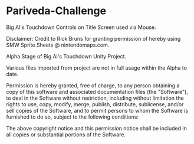 # Pariveda-Challenge
Big Al's Touchdown
Controls on Title Screen used via Mouse.

Disclaimer: Credit to Rick Bruns for granting permission of hereby using SMW Sprite Sheets @ nintendomaps.com.

Alpha Stage of Big Al's Touchdown Unity Project.

Various files imported from project are not in full usage within the Alpha to date.

Permission is hereby granted, free of charge, to any person obtaining a copy
of this software and associated documentation files (the "Software"), to deal
in the Software without restriction, including without limitation the rights
to use, copy, modify, merge, publish, distribute, sublicense, and/or sell
copies of the Software, and to permit persons to whom the Software is
furnished to do so, subject to the following conditions:

The above copyright notice and this permission notice shall be included in all
copies or substantial portions of the Software.

